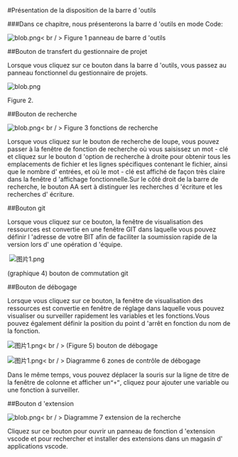 #Présentation de la disposition de la barre d 'outils



###Dans ce chapitre, nous présenterons la barre d 'outils en mode Code:

![blob.png](img/1.png)< br / >
Figure 1 panneau de barre d 'outils




##Bouton de transfert du gestionnaire de projet

Lorsque vous cliquez sur ce bouton dans la barre d 'outils, vous passez au panneau fonctionnel du gestionnaire de projets.

![blob.png](img/2.png)<br/>

Figure 2.



 



##Bouton de recherche



 ![blob.png](img/3.png)< br / >
Figure 3 fonctions de recherche



Lorsque vous cliquez sur le bouton de recherche de loupe, vous pouvez passer à la fenêtre de fonction de recherche où vous saisissez un mot - clé et cliquez sur le bouton d 'option de recherche à droite pour obtenir tous les emplacements de fichier et les lignes spécifiques contenant le fichier, ainsi que le nombre d' entrées, et où le mot - clé est affiché de façon très claire dans la fenêtre d 'affichage fonctionnelle.Sur le côté droit de la barre de recherche, le bouton AA sert à distinguer les recherches d 'écriture et les recherches d' écriture.



 

 



##Bouton git

Lorsque vous cliquez sur ce bouton, la fenêtre de visualisation des ressources est convertie en une fenêtre GIT dans laquelle vous pouvez définir l 'adresse de votre BIT afin de faciliter la soumission rapide de la version lors d' une opération d 'équipe.



​         ![图片1.png](img/4.png)<br/>

(graphique 4) bouton de commutation git



 







##Bouton de débogage

Lorsque vous cliquez sur ce bouton, la fenêtre de visualisation des ressources est convertie en fenêtre de réglage dans laquelle vous pouvez visualiser ou surveiller rapidement les variables et les fonctions.Vous pouvez également définir la position du point d 'arrêt en fonction du nom de la fonction.



 ![图片1.png](img/5.png)< br / >
(Figure 5) bouton de débogage

![图片1.png](img/6.png)< br / >
Diagramme 6 zones de contrôle de débogage

Dans le même temps, vous pouvez déplacer la souris sur la ligne de titre de la fenêtre de colonne et afficher un`“+”`, cliquez pour ajouter une variable ou une fonction à surveiller.



 







##Bouton d 'extension

![blob.png](img/7.png)< br / >
Diagramme 7 extension de la recherche

Cliquez sur ce bouton pour ouvrir un panneau de fonction d 'extension vscode et pour rechercher et installer des extensions dans un magasin d' applications vscode.